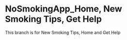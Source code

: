 # NoSmokingApp_Home, New Smoking Tips, Get Help

This branch is for New Smoking Tips, Home and Get Help
